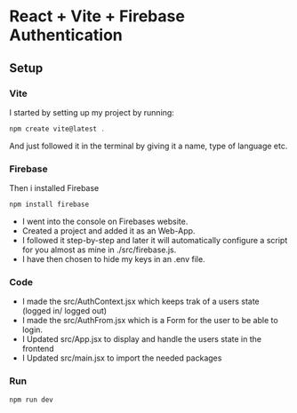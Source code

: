 # React + Vite + Firebase Authentication

## Setup

### Vite 
I started by setting up my project by running:

````powershell
npm create vite@latest .
````

And just followed it in the terminal by giving it a name, type of language etc. 

### Firebase

Then i installed Firebase 

````powershell
npm install firebase
````

* I went into the console on Firebases website. 
* Created a project and added it as an Web-App.
* I followed it step-by-step and later it will automatically configure a script for you almost as mine in ./src/firebase.js. 
* I have then chosen to hide my keys in an .env file.

### Code

* I made the src/AuthContext.jsx which keeps trak of a users state (logged in/ logged out)
* I made the src/AuthFrom.jsx which is a Form for the user to be able to login. 
* I Updated src/App.jsx to display and handle the users state in the frontend
* I Updated src/main.jsx to import the needed packages

### Run

````powershell
npm run dev
````
